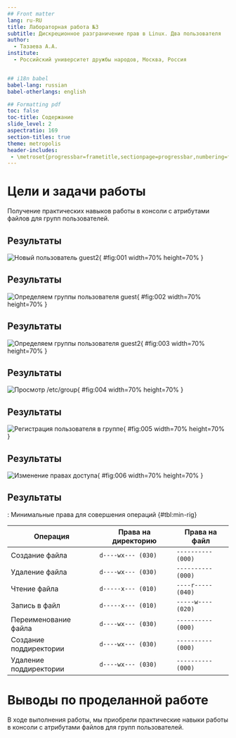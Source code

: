 ```yaml
---
## Front matter
lang: ru-RU
title: Лабораторная работа №3
subtitle: Дискреционное разграничение прав в Linux. Два пользователя
author:
  - Тазаева А.А.
institute:
  - Российский университет дружбы народов, Москва, Россия


## i18n babel
babel-lang: russian
babel-otherlangs: english

## Formatting pdf
toc: false
toc-title: Содержание
slide_level: 2
aspectratio: 169
section-titles: true
theme: metropolis
header-includes:
 - \metroset{progressbar=frametitle,sectionpage=progressbar,numbering=fraction}
---
```


# Цели и задачи работы


Получение практических навыков работы в консоли с атрибутами файлов для групп пользователей.

## Результаты

![Новый пользователь guest2](image/3.png){ #fig:001 width=70% height=70% }


## Результаты

![Определяем группы пользователя guest](image/7_1.png){ #fig:002 width=70% height=70% }

## Результаты

![Определяем группы пользователя guest2](image/7_2.png){ #fig:003 width=70% height=70% }

## Результаты

![Просмотр /etc/group](image/8.png){ #fig:004 width=70% height=70% }

## Результаты

![Регистрация пользователя в группе](image/9.png){ #fig:005 width=70% height=70% }

## Результаты

![Изменение правах доступа](image/10.png){ #fig:006 width=70% height=70% }

## Результаты

: Минимальные права для совершения операций {#tbl:min-rig}

|        Операция        | Права на директорию | Права на файл |
|------------------------|---------------------------------|---------------------------|
|     Создание файла     |           ```d----wx--- (030)```      |      ```---------- (000)```     |	    
|     Удаление файла     |           ```d----wx--- (030)```      |      ```---------- (000)```     |
|      Чтение файла      |           ```d-----x--- (010)```      |      ```----r----- (040)```     |
|      Запись в файл     |           ```d-----x--- (010)```      |      ```-----w---- (020)```     |
|  Переименование файла  |           ```d----wx--- (030)```      |      ```---------- (000)```     |
| Создание поддиректории |           ```d----wx--- (030)```      |      ```---------- (000)```     |
| Удаление поддиректории |           ```d----wx--- (030)```      |      ```---------- (000)```     |


# Выводы по проделанной работе

В ходе выполнения работы, мы приобрели практические навыки работы в консоли с атрибутами файлов для групп пользователей.
